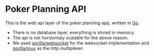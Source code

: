 # Poker Planning API

This is the web api layer of the poker planning app, written in [Go](https://go.dev/). 

- There is no database layer, everything is stored in memory.
- The api is not horizontaly scalable for the above reason.
- We used [gorilla/websocket](https://github.com/gorilla/websocket) for the websocket implementation and [gorilla/mux](https://github.com/gorilla/mux) as the http multiplexer.


